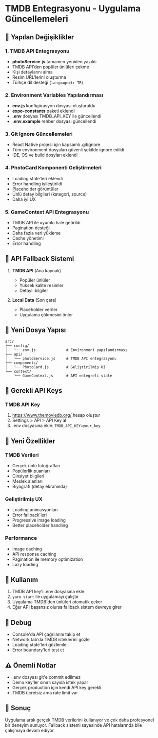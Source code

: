 # TMDB Entegrasyonu - Uygulama Güncellemeleri

## 🎯 Yapılan Değişiklikler

### 1. TMDB API Entegrasyonu
- **photoService.js** tamamen yeniden yazıldı
- TMDB API'den popüler ünlüleri çekme
- Kişi detaylarını alma
- Resim URL'lerini oluşturma
- Türkçe dil desteği (`language=tr-TR`)

### 2. Environment Variables Yapılandırması
- **env.js** konfigürasyon dosyası oluşturuldu
- **expo-constants** paketi eklendi
- **.env** dosyası TMDB_API_KEY ile güncellendi
- **.env.example** rehber dosyası güncellendi

### 3. Git Ignore Güncellemeleri
- React Native projesi için kapsamlı .gitignore
- Tüm environment dosyaları güvenli şekilde ignore edildi
- IDE, OS ve build dosyları eklendi

### 4. PhotoCard Komponenti Geliştirmeleri
- Loading state'leri eklendi
- Error handling iyileştirildi
- Placeholder görüntüler
- Ünlü detay bilgileri (kategori, source)
- Daha iyi UX

### 5. GameContext API Entegrasyonu
- TMDB API ile uyumlu hale getirildi
- Pagination desteği
- Daha fazla veri yükleme
- Cache yönetimi
- Error handling

## 🔄 API Fallback Sistemi

1. **TMDB API** (Ana kaynak)
   - Popüler ünlüler
   - Yüksek kalite resimler
   - Detaylı bilgiler

2. **Local Data** (Son çare)
   - Placeholder veriler
   - Uygulama çökmesini önler

## 📁 Yeni Dosya Yapısı

```
src/
├── config/
│   └── env.js              # Environment yapılandırması
├── api/
│   └── photoService.js     # TMDB API entegrasyonu
├── components/
│   └── PhotoCard.js        # Geliştirilmiş UI
└── context/
    └── GameContext.js      # API entegreli state
```

## 🔑 Gerekli API Keys

### TMDB API Key
1. https://www.themoviedb.org/ hesap oluştur
2. Settings > API > API Key al
3. .env dosyasına ekle: `TMDB_API_KEY=your_key`

## 🚀 Yeni Özellikler

### TMDB Verileri
- Gerçek ünlü fotoğrafları
- Popülerlik puanları
- Cinsiyet bilgileri
- Meslek alanları
- Biyografi (detay ekranında)

### Geliştirilmiş UX
- Loading animasyonları
- Error fallback'leri
- Progressive image loading
- Better placeholder handling

### Performance
- Image caching
- API response caching
- Pagination ile memory optimization
- Lazy loading

## 📱 Kullanım

1. TMDB API key'i .env dosyasına ekle
2. `yarn start` ile uygulamayı çalıştır
3. Uygulama TMDB'den ünlüleri otomatik çeker
4. Eğer API başarısız olursa fallback sistem devreye girer

## 🔧 Debug

- Console'da API çağrılarını takip et
- Network tab'da TMDB isteklerini gözle
- Loading state'leri gözlemle
- Error boundary'leri test et

## ⚠️ Önemli Notlar

- .env dosyası git'e commit edilmez
- Demo key'ler sınırlı sayıda istek yapar
- Gerçek production için kendi API key gerekli
- TMDB ücretsiz ama rate limit var

## 🎉 Sonuç

Uygulama artık gerçek TMDB verilerini kullanıyor ve çok daha profesyonel bir deneyim sunuyor. Fallback sistemi sayesinde API hatalarında bile çalışmaya devam ediyor.
